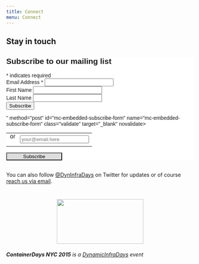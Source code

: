 ```yaml
---
title: Connect
menu: Connect
---
```


## Stay in touch

<style>
.yo-btn {
   border: 1px solid #0a3c59;
   background: #793e9c;
   background: -webkit-gradient(linear, left top, left bottom, from(#d665d2), to(#793e9c));
   background: -webkit-linear-gradient(top, #d665d2, #793e9c);
   background: -moz-linear-gradient(top, #d665d2, #793e9c);
   background: -ms-linear-gradient(top, #d665d2, #793e9c);
   background: -o-linear-gradient(top, #d665d2, #793e9c);
   background-image: -ms-linear-gradient(top, #d665d2 0%, #793e9c 100%);
   padding: 10px 17px;
   -webkit-border-radius: 6px;
   -moz-border-radius: 6px;
   border-radius: 6px;
   -webkit-box-shadow: rgba(255,255,255,0.4) 0 1px 0, inset rgba(255,255,255,0.4) 0 1px 0;
   -moz-box-shadow: rgba(255,255,255,0.4) 0 1px 0, inset rgba(255,255,255,0.4) 0 1px 0;
   box-shadow: rgba(255,255,255,0.4) 0 1px 0, inset rgba(255,255,255,0.4) 0 1px 0;
   text-shadow: #7ea4bd 0 1px 0;
   color: #f2f7fa;
   font-size: 12px;
   font-family: helvetica, serif;
   text-decoration: none;
   vertical-align: middle;
   }
.yo-btn:hover {
   border: 1px solid #0a3c59;
   text-shadow: #1e4158 0 1px 0;
   background: #793e9c;
   background: -webkit-gradient(linear, left top, left bottom, from(#d665d2), to(#793e9c));
   background: -webkit-linear-gradient(top, #d665d2, #793e9c);
   background: -moz-linear-gradient(top, #d665d2, #793e9c);
   background: -ms-linear-gradient(top, #d665d2, #793e9c);
   background: -o-linear-gradient(top, #d665d2, #793e9c);
   background-image: -ms-linear-gradient(top, #d665d2 0%, #793e9c 100%);
   color: #000000;
   }
.yo-btn:active {
   text-shadow: #1e4158 0 1px 0;
   border: 1px solid #0a3c59;
   background: #793e9c;
   background: -webkit-gradient(linear, left top, left bottom, from(#d665d2), to(#793e9c));
   background: -webkit-linear-gradient(top, #d665d2, #793e9c);
   background: -moz-linear-gradient(top, #d665d2, #793e9c);
   background: -ms-linear-gradient(top, #d665d2, #793e9c);
   background: -o-linear-gradient(top, #d665d2, #793e9c);
   background-image: -ms-linear-gradient(top, #d665d2 0%, #793e9c 100%);
   color: #fff;
   }
</style>

<!-- Begin MailChimp Signup Form -->
<div id="mc_embed_signup" style="margin: 15px 0 30px 0;">
  <form action="<!-- Begin MailChimp Signup Form -->
<link href="//cdn-images.mailchimp.com/embedcode/classic-081711.css" rel="stylesheet" type="text/css">
<style type="text/css">
	#mc_embed_signup{background:#fff; clear:left; font:14px Helvetica,Arial,sans-serif; }
	/* Add your own MailChimp form style overrides in your site stylesheet or in this style block.
	   We recommend moving this block and the preceding CSS link to the HEAD of your HTML file. */
</style>
<div id="mc_embed_signup">
<form action="//random.us10.list-manage.com/subscribe/post?u=27ad0ec0e040d8cb661d8d360&amp;id=6299574b00" method="post" id="mc-embedded-subscribe-form" name="mc-embedded-subscribe-form" class="validate" target="_blank" novalidate>
    <div id="mc_embed_signup_scroll">
	<h2>Subscribe to our mailing list</h2>
<div class="indicates-required"><span class="asterisk">*</span> indicates required</div>
<div class="mc-field-group">
	<label for="mce-EMAIL">Email Address  <span class="asterisk">*</span>
</label>
	<input type="email" value="" name="EMAIL" class="required email" id="mce-EMAIL">
</div>
<div class="mc-field-group">
	<label for="mce-FNAME">First Name </label>
	<input type="text" value="" name="FNAME" class="" id="mce-FNAME">
</div>
<div class="mc-field-group">
	<label for="mce-LNAME">Last Name </label>
	<input type="text" value="" name="LNAME" class="" id="mce-LNAME">
</div>
	<div id="mce-responses" class="clear">
		<div class="response" id="mce-error-response" style="display:none"></div>
		<div class="response" id="mce-success-response" style="display:none"></div>
	</div>    <!-- real people should not fill this in and expect good things - do not remove this or risk form bot signups-->
    <div style="position: absolute; left: -5000px;"><input type="text" name="b_27ad0ec0e040d8cb661d8d360_6299574b00" tabindex="-1" value=""></div>
    <div class="clear"><input type="submit" value="Subscribe" name="subscribe" id="mc-embedded-subscribe" class="button"></div>
    </div>
</form>
</div>
<script type='text/javascript' src='//s3.amazonaws.com/downloads.mailchimp.com/js/mc-validate.js'></script><script type='text/javascript'>(function($) {window.fnames = new Array(); window.ftypes = new Array();fnames[0]='EMAIL';ftypes[0]='email';fnames[1]='FNAME';ftypes[1]='text';fnames[2]='LNAME';ftypes[2]='text';}(jQuery));var $mcj = jQuery.noConflict(true);</script>
<!--End mc_embed_signup-->" method="post" id="mc-embedded-subscribe-form" name="mc-embedded-subscribe-form" class="validate" target="_blank" novalidate>
    <div id="mc_embed_signup_scroll">
      <!-- <label>Get notified about event updates and ticket availability</label> -->
      <div class="mc-field-group">
      <table style="border:none;vertical-align:middle;"><tr style="height:30px;vertical-align:middle;">
      <td style="border:none;vertical-align:middle;width:10px;padding:0px 5px 17px 10px">or</td>
      <td style="min-width:100px;border:none;vertical-align:middle;"><input type="email" value="" name="EMAIL" class="required email" placeholder="your@email.here" id="mce-EMAIL"></td>
      </tr></table>
      </div>
      <div id="mce-responses" class="clear">
        <div class="response" id="mce-error-response" style="display:none"></div>
        <div class="response" id="mce-success-response" style="display:none"></div>
      </div>    <!-- real people should not fill this in and expect good things - do not remove this or risk form bot signups-->
      <div style="position: absolute; left: -5000px;"><input type="text" name="b_27ad0ec0e040d8cb661d8d360_3f2148763f" tabindex="-1" value=""></div>
      <input style="background:#ddd; width:150px" type="submit" value="Subscribe" name="subscribe" id="mc-embedded-subscribe" class="button">
    </div>
  </form>
</div>
<!--End mc_embed_signup-->

You can also follow <a href="https://twitter.com/DynInfraDays">@DynInfraDays</a> on Twitter for updates or of course <a href="mailto:2015-nyc@dynamicinfradays.org">reach us via email</a>.

<img src="http://dynamicinfradays.org/img/logo.png" height="120" width="232" style="margin: 40px auto 20px auto; display: block;">

<em><strong>ContainerDays NYC 2015</strong> is a <a href="http://dynamicinfradays.org">DynamicInfraDays</a> event</em>
